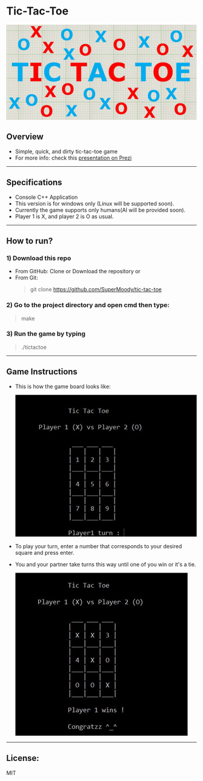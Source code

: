 # Tic-Tac-Toe
![Tic-Tac-Toe](images/cover.jpg)

## Overview
- Simple, quick, and dirty tic-tac-toe game
- For more info: check this [presentation on Prezi](https://prezi.com/slnvxhxg21rp/?token=a2683f7c3406b1aac06a71e77a9bbe616f3d58dd0a67234262893325f1a1848f&utm_campaign=share&utm_medium=copy)

---
## Specifications
- Console C++ Application
- This version is for windows only (Linux will be supported soon).
- Currently the game supports only humans(AI will be provided soon).
- Player 1 is X, and player 2 is O as usual.
---
## How to run?
### 1) Download this repo
- From GitHub: Clone or Download the repository or
- From Git:
    > git clone https://github.com/SuperMoody/tic-tac-toe

### 2) Go to the project directory and open cmd then type:
> make

### 3) Run the game by typing
> ./tictactoe

---
## Game Instructions
- This is how the game board looks like:

    ![](images/ui1.JPG)

- To play your turn, enter a number that corresponds to your desired square and press enter.

- You and your partner take turns this way until one of you win or it's a tie.

    ![](images/ui2.JPG)


---
## License:
MIT
